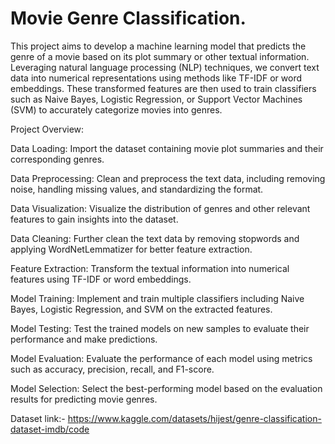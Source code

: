 # Movie Genre Classification.

This project aims to develop a machine learning model that predicts the genre of a movie based on its plot summary or other textual information. Leveraging natural language processing (NLP) techniques, we convert text data into numerical representations using methods like TF-IDF or word embeddings. These transformed features are then used to train classifiers such as Naive Bayes, Logistic Regression, or Support Vector Machines (SVM) to accurately categorize movies into genres.

Project Overview:

Data Loading: Import the dataset containing movie plot summaries and their corresponding genres.

Data Preprocessing: Clean and preprocess the text data, including removing noise, handling missing values, and standardizing the format.

Data Visualization: Visualize the distribution of genres and other relevant features to gain insights into the dataset.

Data Cleaning: Further clean the text data by removing stopwords and applying WordNetLemmatizer for better feature extraction.

Feature Extraction: Transform the textual information into numerical features using TF-IDF or word embeddings.

Model Training: Implement and train multiple classifiers including Naive Bayes, Logistic Regression, and SVM on the extracted features.

Model Testing: Test the trained models on new samples to evaluate their performance and make predictions.

Model Evaluation: Evaluate the performance of each model using metrics such as accuracy, precision, recall, and F1-score.

Model Selection: Select the best-performing model based on the evaluation results for predicting movie genres.

Dataset link:- https://www.kaggle.com/datasets/hijest/genre-classification-dataset-imdb/code
